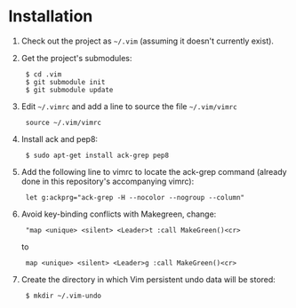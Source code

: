 # Installation

1. Check out the project as `~/.vim` (assuming it doesn't currently exist).

1. Get the project's submodules:

        $ cd .vim
        $ git submodule init
        $ git submodule update


1. Edit `~/.vimrc` and add a line to source the file `~/.vim/vimrc`

        source ~/.vim/vimrc


1. Install ack and pep8:

        $ sudo apt-get install ack-grep pep8


1. Add the following line to vimrc to locate the ack-grep command (already done
in this repository's accompanying vimrc):

        let g:ackprg="ack-grep -H --nocolor --nogroup --column"


1. Avoid key-binding conflicts with Makegreen, change:

        "map <unique> <silent> <Leader>t :call MakeGreen()<cr>

    to

        map <unique> <silent> <Leader>g :call MakeGreen()<cr>


1. Create the directory in which Vim persistent undo data will be stored:

        $ mkdir ~/.vim-undo

